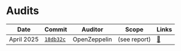 # Audits

| Date          | Commit                                                                                     | Auditor      | Scope                | Links                                                       |
| ------------- | ------------------------------------------------------------------------------------------ | ------------ | -------------------- | ----------------------------------------------------------- |
| April 2025    | [`18db32c`](https://github.com/openzeppelin/openzeppelin-community-contracts/tree/18db32c) | OpenZeppelin | (see report)         | [🔗](./2025-04-18db32c.pdf)                                 |
